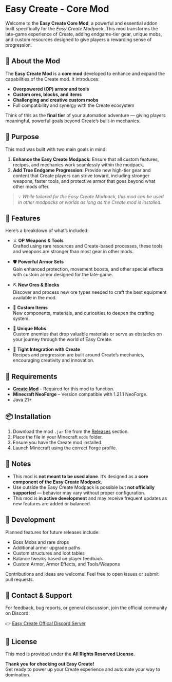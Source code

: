 # Easy Create - Core Mod

Welcome to the **Easy Create Core Mod**, a powerful and essential addon built specifically for the *Easy Create Modpack*. This mod transforms the late-game experience of Create, adding endgame-tier gear, unique mobs, and custom 
resources designed to give players a rewarding sense of progression.


## 🌟 About the Mod

The **Easy Create Mod** is a **core mod** developed to enhance and expand the capabilities of the Create mod. It introduces:

- **Overpowered (OP) armor and tools**
- **Custom ores, blocks, and items**
- **Challenging and creative custom mobs**
- Full compatibility and synergy with the Create ecosystem

Think of this as the **final tier** of your automation adventure — giving players meaningful, powerful goals beyond Create’s built-in mechanics.


## 🔧 Purpose

This mod was built with two main goals in mind:

1. **Enhance the Easy Create Modpack:** Ensure that all custom features, recipes, and mechanics work seamlessly within the modpack.
2. **Add True Endgame Progression:** Provide new high-tier gear and content that Create players can strive toward, including stronger weapons, faster tools, and protective armor that goes beyond what other mods offer.

> 💡 *While tailored for the Easy Create Modpack, this mod can be used in other modpacks or worlds as long as the Create mod is installed.*


## 🧩 Features

Here’s a breakdown of what’s included:

- ⚔️ **OP Weapons & Tools**  
  Crafted using rare resources and Create-based processes, these tools and weapons are stronger than most gear in other mods.

- 🛡️ **Powerful Armor Sets**  
  Gain enhanced protection, movement boosts, and other special effects with custom armor designed for the late-game.

- ⛏️ **New Ores & Blocks**  
  Discover and process new ore types needed to craft the best equipment available in the mod.

- 🧪 **Custom Items**  
  New components, materials, and curiosities to deepen the crafting system.

- 👾 **Unique Mobs**  
  Custom enemies that drop valuable materials or serve as obstacles on your journey through the world of Easy Create.

- 🔁 **Tight Integration with Create**  
  Recipes and progression are built around Create’s mechanics, encouraging creativity and innovation.


## 🧱 Requirements

- **[Create Mod](https://www.curseforge.com/minecraft/mc-mods/create)** – Required for this mod to function.
- **Minecraft NeoForge** – Version compatible with 1.21.1 NeoForge.
- Java 21+


## 📦 Installation

1. Download the mod `.jar` file from the [Releases](./releases) section.
2. Place the file in your Minecraft `mods` folder.
3. Ensure you have the Create mod installed.
4. Launch Minecraft using the correct Forge profile.


## 📌 Notes

- This mod is **not meant to be used alone**. It’s designed as a **core component of the Easy Create Modpack**.
- Use outside the Easy Create Modpack is possible but **not officially supported** — behavior may vary without proper configuration.
- This mod is **in active development** and may receive frequent updates as new features are added or balanced.


## 🚧 Development

Planned features for future releases include:

- Boss Mobs and rare drops  
- Additional armor upgrade paths  
- Custom structures and loot tables  
- Balance tweaks based on player feedback
- Custom Armor, Armor Effects, and Tools/Weapons

Contributions and ideas are welcome! Feel free to open issues or submit pull requests.


## 💬 Contact & Support

For feedback, bug reports, or general discussion, join the official community on Discord:

👉 [Easy Create Offical Discord Server](https://discord.gg/c7Pxg8wEpC)


## 📄 License

This mod is provided under the **All Rights Reserved License**.


**Thank you for checking out Easy Create!**  
Get ready to power up your Create experience and automate your way to domination.